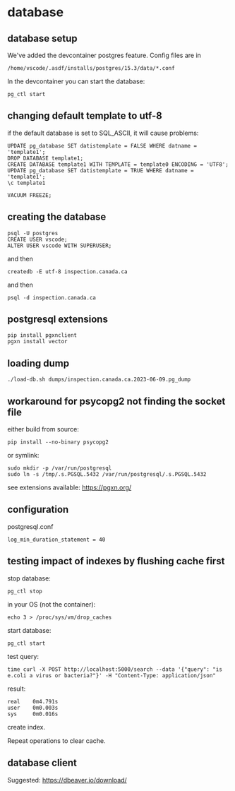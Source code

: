 # database

## database setup

We've added the devcontainer postgres feature. Config files are in

```
/home/vscode/.asdf/installs/postgres/15.3/data/*.conf
```

In the devcontainer you can start the database:

```
pg_ctl start
```

## changing default template to utf-8

if the default database is set to SQL_ASCII, it will cause problems:
```
UPDATE pg_database SET datistemplate = FALSE WHERE datname = 'template1';
DROP DATABASE template1;
CREATE DATABASE template1 WITH TEMPLATE = template0 ENCODING = 'UTF8';
UPDATE pg_database SET datistemplate = TRUE WHERE datname = 'template1';
\c template1

VACUUM FREEZE;
```

## creating the database

```
psql -U postgres
CREATE USER vscode;
ALTER USER vscode WITH SUPERUSER;
```

and then

```
createdb -E utf-8 inspection.canada.ca
```

and then

```
psql -d inspection.canada.ca
```


## postgresql extensions

```
pip install pgxnclient
pgxn install vector
```

## loading dump

```
./load-db.sh dumps/inspection.canada.ca.2023-06-09.pg_dump
```

## workaround for psycopg2 not finding the socket file

either build from source:

```
pip install --no-binary psycopg2
```

or symlink:

```
sudo mkdir -p /var/run/postgresql
sudo ln -s /tmp/.s.PGSQL.5432 /var/run/postgresql/.s.PGSQL.5432
```



see extensions available: https://pgxn.org/


## configuration

postgresql.conf

```
log_min_duration_statement = 40
```

## testing impact of indexes by flushing cache first

stop database:

```
pg_ctl stop
```

in your OS (not the container):

```
echo 3 > /proc/sys/vm/drop_caches
```

start database:

```
pg_ctl start
```

test query:

```
time curl -X POST http://localhost:5000/search --data '{"query": "is e.coli a virus or bacteria?"}' -H "Content-Type: application/json"
```

result:

```
real    0m4.791s
user    0m0.003s
sys     0m0.016s
```

create index.

Repeat operations to clear cache.

## database client

Suggested: https://dbeaver.io/download/

